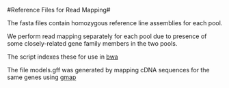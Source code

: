 #Reference Files for Read Mapping#

The fasta files contain homozygous reference line assemblies for each pool.

We perform read mapping separately for each pool due to presence of some closely-related gene family members in the two pools.

The script indexes these for use in [bwa ](http://bio-bwa.sourceforge.net/bwa.shtml)

The file models.gff was generated by mapping cDNA sequences for the same genes using [gmap](http://research-pub.gene.com/gmap/)

